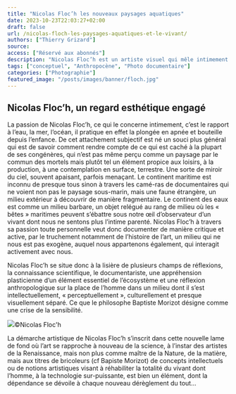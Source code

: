 ```yaml
---
title: "Nicolas Floc’h les nouveaux paysages aquatiques"
date: 2023-10-23T22:03:27+02:00
draft: false
url: /nicolas-floch-les-paysages-aquatiques-et-le-vivant/
authors: ["Thierry Grizard"]
source:
access: ["Réservé aux abonnés"]
description: "Nicolas Floc’h est un artiste visuel qui mêle intimement installations, performances et la photographie dans une optique qui relève à la fois de la passion personnelle, d’une démarche esthétique et d’une volonté de documenter de manière engagée."
tags: ["conceptuel", "Anthropocène", "Photo documentaire"]
categories: ["Photographie"]
featured_image: "/posts/images/banner/floch.jpg"
---
```

## Nicolas Floc’h, un regard esthétique engagé

La passion de Nicolas Floc’h, ce qui le concerne intimement, c’est le rapport à l’eau, la mer, l’océan, il pratique en effet la plongée en apnée et bouteille depuis l’enfance. De cet attachement subjectif est né un souci plus général qui est de savoir comment rendre compte de ce qui est caché à la plupart de ses congénères, qui n’est pas même perçu comme un paysage par le commun des mortels mais plutôt tel un élément propice aux loisirs, à la production, à une contemplation en surface, terrestre. Une sorte de miroir du ciel, souvent apaisant, parfois menaçant. Le continent maritime est inconnu de presque tous sinon à travers les camé-ras de documentaires qui ne voient non pas le paysage sous-marin, mais une faune étrangère, un milieu extérieur à découvrir de manière fragmentaire. Le continent des eaux est comme un milieu barbare, un objet relégué au rang de milieu où les « bêtes » maritimes peuvent s’ébattre sous notre œil d’observateur d’un vivant dont nous ne sentons plus l’intime parenté. Nicolas Floc’h à travers sa passion toute personnelle veut donc documenter de manière critique et active, par le truchement notamment de l’histoire de l’art, un milieu qui ne nous est pas exogène, auquel nous appartenons également, qui interagit activement avec nous.

Nicolas Floc’h se situe donc à la lisière de plusieurs champs de réflexions, la connaissance scientifique, le documentariste, une appréhension plasticienne d’un élément essentiel de l’écosystème et une réflexion anthropologique sur la place de l’homme dans un milieu dont il s’est intellectuellement, « perceptuellement », culturellement et presque visuellement séparé. Ce que le philosophe Baptiste Morizot désigne comme une crise de la sensibilité.

![](/posts/images/floch/nicolas-floch_photography_ocean_contemporary-art.135.jpg)©Nicolas Floc'h

La démarche artistique de Nicolas Floc’h s’inscrit dans cette nouvelle lame de fond où l’art se rapproche à nouveau de la science, à l’instar des artistes de la Renaissance, mais non plus comme maître de la Nature, de la matière, mais aux titres de bricoleurs (cf Bapiste Morizot) de concepts intellectuels ou de notions artistiques visant à réhabiliter la totalité du vivant dont l’homme, à la technologie sur-puissante, est bien un élément, dont la dépendance se dévoile à chaque nouveau dérèglement du tout...